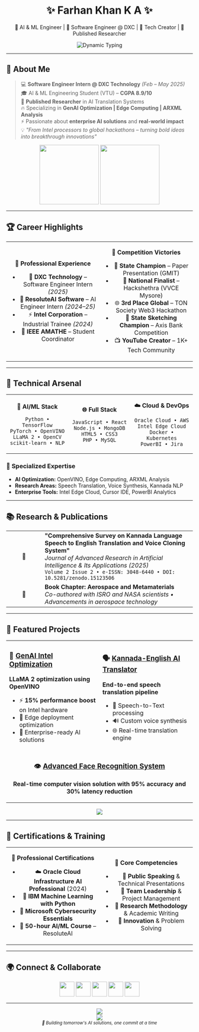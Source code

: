 <h1 align="center">✨ Farhan Khan K A ✨</h1>
<p align="center">
  🚀 AI & ML Engineer | 💼 Software Engineer @ DXC | 🎨 Tech Creator | 🎤 Published Researcher
</p>

<div align="center">
  <img src="https://readme-typing-svg.herokuapp.com?font=Fira+Code&weight=500&size=22&duration=3000&pause=1000&color=2563EB&center=true&vCenter=true&width=700&lines=Building+AI+Solutions+for+Tomorrow;GenAI+Optimization+Specialist;Intel+Edge+Computing+Expert;From+Research+to+Production" alt="Dynamic Typing" />
</div>

---

## 🌟 About Me

> 💻 **Software Engineer Intern @ DXC Technology** *(Feb – May 2025)*  
> 🎓 AI & ML Engineering Student (VTU) – **CGPA 8.9/10**  
> 🔬 **Published Researcher** in AI Translation Systems  
> 🔥 Specializing in **GenAI Optimization | Edge Computing | ARXML Analysis**  
> ⚡ Passionate about **enterprise AI solutions** and **real-world impact**  
> 💡 *"From Intel processors to global hackathons – turning bold ideas into breakthrough innovations"*

<div align="center">
  <img src="https://github-readme-stats.vercel.app/api?username=Farhankhankundur&show_icons=true&theme=default&hide_border=true&count_private=true&custom_title=⚡%20GitHub%20Analytics" height="160"/>
  <img src="https://github-readme-streak-stats.herokuapp.com/?user=Farhankhankundur&theme=default&hide_border=true" height="160"/>
</div>

---

## 🏆 Career Highlights

<table align="center">
<tr>
<td align="center" width="50%">

**🏢 Professional Experience**
- 💼 **DXC Technology** – Software Engineer Intern *(2025)*
- 🤖 **ResoluteAI Software** – AI Engineer Intern *(2024–25)*
- ⚡ **Intel Corporation** – Industrial Trainee *(2024)*
- 🎯 **IEEE AMATHE** – Student Coordinator

</td>
<td align="center" width="50%">

**🏅 Competition Victories**
- 🥇 **State Champion** – Paper Presentation (GMIT)
- 🥈 **National Finalist** – Hackshethra (VVCE Mysore)
- 🌐 **3rd Place Global** – TON Society Web3 Hackathon
- 🎨 **State Sketching Champion** – Axis Bank Competition
- 📺 **YouTube Creator** – 1K+ Tech Community

</td>
</tr>
</table>

---

## 🚀 Technical Arsenal

<div align="center">
<table>
<tr>
<td align="center" width="33%">

**🧠 AI/ML Stack**
```
Python • TensorFlow
PyTorch • OpenVINO
LLaMA 2 • OpenCV
scikit-learn • NLP
```

</td>
<td align="center" width="33%">

**🌐 Full Stack**
```
JavaScript • React
Node.js • MongoDB
HTML5 • CSS3
PHP • MySQL
```

</td>
<td align="center" width="33%">

**☁️ Cloud & DevOps**
```
Oracle Cloud • AWS
Intel Edge Cloud
Docker • Kubernetes
PowerBI • Jira
```

</td>
</tr>
</table>
</div>

### 🎯 **Specialized Expertise**
- **AI Optimization:** OpenVINO, Edge Computing, ARXML Analysis
- **Research Areas:** Speech Translation, Voice Synthesis, Kannada NLP
- **Enterprise Tools:** Intel Edge Cloud, Cursor IDE, PowerBI Analytics

---

## 📚 Research & Publications

<div align="center">
<table style="border-collapse: collapse;">
<tr>
<td align="center" width="80">📖</td>
<td>
<strong>"Comprehensive Survey on Kannada Language Speech to English Translation and Voice Cloning System"</strong><br>
<em>Journal of Advanced Research in Artificial Intelligence & Its Applications (2025)</em><br>
<code>Volume 2 Issue 2 • e-ISSN: 3048-6440 • DOI: 10.5281/zenodo.15123506</code>
</td>
</tr>
<tr>
<td align="center">🚀</td>
<td>
<strong>Book Chapter: Aerospace and Metamaterials</strong><br>
<em>Co-authored with ISRO and NASA scientists • Advancements in aerospace technology</em>
</td>
</tr>
</table>
</div>

---

## 💎 Featured Projects

<div align="center">
<table>
<tr>
<td width="50%">

### 🧠 [GenAI Intel Optimization](https://github.com/Farhankhankundur/Intel-unnati)
**LLaMA 2 optimization using OpenVINO**
- ⚡ **15% performance boost** on Intel hardware
- 🔧 Edge deployment optimization
- 🎯 Enterprise-ready AI solutions

</td>
<td width="50%">

### 🗣️ [Kannada-English AI Translator](https://github.com/Farhankhankundur/Web-Content-Q-A-Tool-Gemini-Powered-)
**End-to-end speech translation pipeline**
- 🎤 Speech-to-Text processing
- 🔊 Custom voice synthesis
- 🌐 Real-time translation engine

</td>
</tr>
<tr>
<td colspan="2" align="center">

### 👁️ [Advanced Face Recognition System](https://github.com/Farhankhankundur/Face_recognition)
**Real-time computer vision solution with 95% accuracy and 30% latency reduction**

</td>
</tr>
</table>
</div>

<div align="center">
  <img src="https://github-readme-stats.vercel.app/api/top-langs/?username=Farhankhankundur&layout=compact&theme=default&hide_border=true&custom_title=🎯%20Code%20Distribution" />
</div>

---

## 📜 Certifications & Training

<table align="center">
<tr>
<td align="center" width="50%">

**🏅 Professional Certifications**
- ☁️ **Oracle Cloud Infrastructure AI Professional** (2024)
- 🐍 **IBM Machine Learning with Python**
- 🔐 **Microsoft Cybersecurity Essentials**
- 🤖 **50-hour AI/ML Course** – ResoluteAI

</td>
<td align="center" width="50%">

**🎯 Core Competencies**
- 🎤 **Public Speaking** & Technical Presentations
- 👥 **Team Leadership** & Project Management
- 🔬 **Research Methodology** & Academic Writing
- 🚀 **Innovation** & Problem Solving

</td>
</tr>
</table>

---

## 🌍 Connect & Collaborate

<div align="center">
  <a href="https://www.linkedin.com/in/farhankhankundur"><img src="https://img.shields.io/badge/LinkedIn-0A66C2?style=for-the-badge&logo=linkedin&logoColor=white" height="40"/></a>
  <a href="https://github.com/Farhankhankundur"><img src="https://img.shields.io/badge/GitHub-171515?style=for-the-badge&logo=github&logoColor=white" height="40"/></a>
  <a href="https://youtube.com/@cybergeek4865"><img src="https://img.shields.io/badge/YouTube-FF0000?style=for-the-badge&logo=youtube&logoColor=white" height="40"/></a>
  <a href="mailto:farhankhankundur@gmail.com"><img src="https://img.shields.io/badge/Email-EA4335?style=for-the-badge&logo=gmail&logoColor=white" height="40"/></a>
  <a href="https://farhankhankundur.github.io/"><img src="https://img.shields.io/badge/Portfolio-000000?style=for-the-badge&logo=globe&logoColor=white" height="40"/></a>
</div>

---

<div align="center">
  <img src="https://github-readme-activity-graph.vercel.app/graph?username=Farhankhankundur&bg_color=ffffff&color=2563eb&line=2563eb&point=1e40af&area=true&hide_border=true&custom_title=📈%20Contribution%20Activity" />
</div>

<div align="center">
  <img src="https://komarev.com/ghpvc/?username=Farhankhankundur&style=flat-square&color=2563eb&label=Profile+Views" />
</div>

<div align="center">
  <sub><em>🚀 Building tomorrow's AI solutions, one commit at a time</em></sub>
</div>
